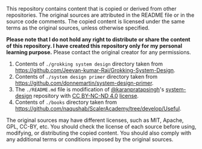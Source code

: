 This repository contains content that is copied or derived from other repositories. The original sources are attributed in the README file or in the source code comments. The copied content is licensed under the same terms as the original sources, unless otherwise specified.

**Please note that I do not hold any right to distribute or share the content of this repository. I have created this repository only for my personal learning purpose.** Please contact the original creator for any permissions.

1. Contents of ```./grokking system design``` directory taken from https://github.com/Jeevan-kumar-Raj/Grokking-System-Design.
2. Contents of ```./system design primer``` directory taken from https://github.com/donnemartin/system-design-primer.
3. The ```./README.md``` file is modification of [@karanpratapsingh](https://github.com/karanpratapsingh)'s [system-design](https://github.com/karanpratapsingh/system-design) repository with [CC BY-NC-ND 4.0](https://github.com/karanpratapsingh/system-design/commits/main/LICENSE) [license](https://drive.google.com/file/d/1XNunkcoiM90bUjI3LbM8giyVPWc8xVNE/view).
4. Contents of ```./books``` directory taken from https://github.com/naqushab/ScalerAcademy/tree/develop/Useful.

The original sources may have different licenses, such as MIT, Apache, GPL, CC-BY, etc. You should check the license of each source before using, modifying, or distributing the copied content. You should also comply with any additional terms or conditions imposed by the original sources.